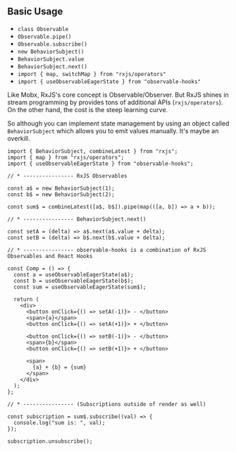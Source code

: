 ## Basic Usage

- `class Observable`
- `Observable.pipe()`
- `Observable.subscribe()`
- `new BehaviorSubject()`
- `BehaviorSubject.value`
- `BehaviorSubject.next()`
- `import { map, switchMap } from "rxjs/operators"`
- `import { useObservableEagerState } from "observable-hooks"`

Like Mobx, RxJS's core concept is Observable/Observer. But RxJS shines in stream programming by provides tons of additional APIs (`rxjs/operators`). On the other hand, the cost is the steep learning curve.

So although you can implement state management by using an object called `BehaviorSubject` which allows you to emit values manually. It's maybe an overkill.

```tsx
import { BehaviorSubject, combineLatest } from "rxjs";
import { map } from "rxjs/operators";
import { useObservableEagerState } from "observable-hooks";

// * ---------------- RxJS Observables

const a$ = new BehaviorSubject(1);
const b$ = new BehaviorSubject(2);

const sum$ = combineLatest([a$, b$]).pipe(map(([a, b]) => a + b));

// * ---------------- BehaviorSubject.next()

const setA = (delta) => a$.next(a$.value + delta);
const setB = (delta) => b$.next(b$.value + delta);

// * ---------------- observable-hooks is a combination of RxJS Observables and React Hooks

const Comp = () => {
  const a = useObservableEagerState(a$);
  const b = useObservableEagerState(b$);
  const sum = useObservableEagerState(sum$);

  return (
    <div>
      <button onClick={() => setA(-1)}> - </button>
      <span>{a}</span>
      <button onClick={() => setA(+1)}> + </button>

      <button onClick={() => setB(-1)}> - </button>
      <span>{b}</span>
      <button onClick={() => setB(+1)}> + </button>

      <span>
        {a} + {b} = {sum}
      </span>
    </div>
  );
};

// * ---------------- (Subscriptions outside of render as well)

const subscription = sum$.subscribe((val) => {
  console.log("sum is: ", val);
});

subscription.unsubscribe();
```
